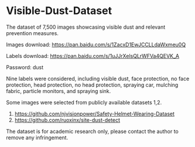 # Visible-Dust-Dataset

The dataset of 7,500 images showcasing visible dust and relevant prevention measures. 

Images download: https://pan.baidu.com/s/1ZacxD1EwJCCLLdaWxmeu0Q

Labels download: https://pan.baidu.com/s/1uJJrXelsQLrWFVa4QEVK_A 

Password: dust

Nine labels were considered, including visible dust, face protection, no face protection, head protection, no head protection, spraying car, mulching fabric, particle monitors, and spraying sink.

Some images were selected from publicly available datasets 1,2.
1. https://github.com/njvisionpower/Safety-Helmet-Wearing-Dataset
2. https://github.com/ruoxinx/site-dust-detect

The dataset is for academic research only, please contact the author to remove any infringement.
